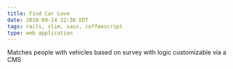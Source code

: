 ```yaml
---
title: Find Car Love
date: 2010-09-14 22:38 EDT
tags: rails, slim, sass, coffeescript
type: web application
---
```


Matches people with vehicles based on survey with logic customizable via a CMS
